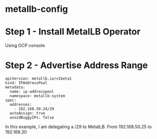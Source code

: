 # metallb-config

# Step 1 - Install MetalLB Operator
Using OCP console

# Step 2 - Advertise Address Range
```
apiVersion: metallb.io/v1beta1
kind: IPAddressPool
metadata:
  name: ip-addresspool
  namespace: metallb-system
spec:
  addresses:
    - 192.168.50.24/29
  autoAssign: true
  avoidBuggyIPs: false
```
In this example, I am delegating a /29 to MetalLB.  From 192.168.50.25 to 192.168.30